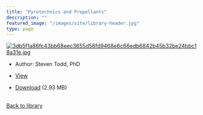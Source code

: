 ```yaml
---
title: "Pyrotechnics and Propellants"
description: ""
featured_image: "/images/site/library-header.jpg"
type: page
---
```


<a href="https://drive.google.com/uc?export=view&id=1jftKpi-ki00fnAARIRLZkCAlHB9jL-6D" target="_blank">![3db5f1a86fc43bb68eec3655d56fd9468e6c66edb6842b45b32be24bbc18a31e.jpg](https://drive.google.com/uc?export=view&id=1Pr5-EPeQk08xqKrF0Ng_TzSZovyMlqxf)</a>
* Author: Steven Todd, PhD
* <a href="https://drive.google.com/uc?export=view&id=1jftKpi-ki00fnAARIRLZkCAlHB9jL-6D" target="_blank">View</a>

* [Download](https://drive.google.com/uc?export=download&id=1jftKpi-ki00fnAARIRLZkCAlHB9jL-6D) (2.93 MB)

<br />[Back to library](/library/)
